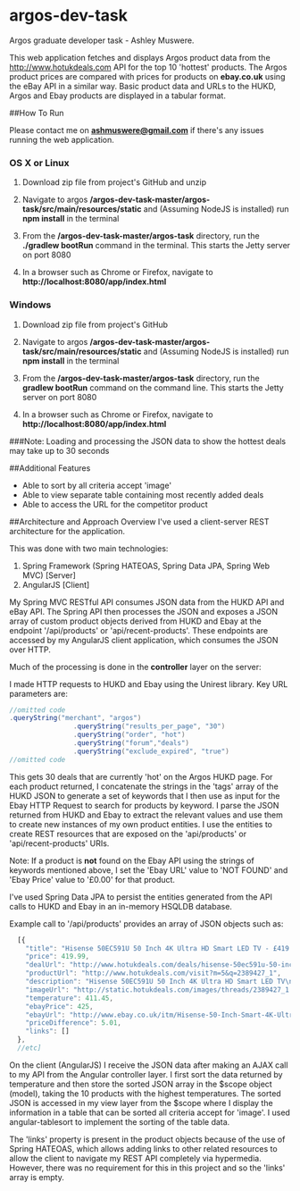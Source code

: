# argos-dev-task
Argos graduate developer task - Ashley Muswere.

This web application fetches and displays Argos product data from the http://www.hotukdeals.com API for the top 10 'hottest' products. The Argos product prices are compared with prices for products on **ebay.co.uk** using the eBay API in a similar way. Basic product data and URLs to the HUKD, Argos and Ebay products are displayed in a tabular format.

##How To Run

Please contact me on **ashmuswere@gmail.com** if there's any issues running the web application.

### OS X or Linux
1. Download zip file from project's GitHub and unzip

2. Navigate to argos **/argos-dev-task-master/argos-task/src/main/resources/static** and (Assuming NodeJS is installed) run **npm install** in the terminal

3. From the **/argos-dev-task-master/argos-task** directory, run the **./gradlew bootRun** command in the terminal. This starts the Jetty server on port 8080

4. In a browser such as Chrome or Firefox, navigate to **http://localhost:8080/app/index.html**

### Windows
1. Download zip file from project's GitHub

2. Navigate to argos **/argos-dev-task-master/argos-task/src/main/resources/static** and (Assuming NodeJS is installed) run **npm install** in the terminal

3. From the **/argos-dev-task-master/argos-task** directory, run the **gradlew bootRun** command on the command line. This starts the Jetty server on port 8080

4. In a browser such as Chrome or Firefox, navigate to **http://localhost:8080/app/index.html**

###Note: 
Loading and processing the JSON data to show the hottest deals may take up to 30 seconds

##Additional Features
- Able to sort by all criteria accept 'image'
- Able to view separate table containing most recently added deals 
- Able to access the URL for the competitor product

##Architecture and Approach Overview
I've used a client-server REST architecture for the application. 

This was done with two main technologies: 

1. Spring Framework (Spring HATEOAS, Spring Data JPA, Spring Web MVC) [Server]
2. AngularJS [Client]

My Spring MVC RESTful API consumes JSON data from the HUKD API and eBay API. The Spring API then processes the JSON
and exposes a JSON array of custom product objects derived from HUKD and Ebay at the endpoint '/api/products' or 'api/recent-products'. These endpoints are accessed by my AngularJS client application, which consumes the JSON over HTTP.

Much of the processing is done in the **controller** layer on the server:

I made HTTP requests to HUKD and Ebay using the Unirest library. Key URL parameters are:
```java
//omitted code
.queryString("merchant", "argos")
                .queryString("results_per_page", "30")
                .queryString("order", "hot")
                .queryString("forum","deals")
                .queryString("exclude_expired", "true")
//omitted code
```
This gets 30 deals that are currently 'hot' on the Argos HUKD page. For each product returned, I concatenate the strings in the 'tags' array of the HUKD JSON to generate a set of keywords that I then use as input for the Ebay HTTP Request to search for products by keyword. I parse the JSON returned from HUKD and Ebay to extract the relevant values and use them to create new instances of my own product entities. I use the entities to create REST resources that are exposed on the 'api/products' or 'api/recent-products' URIs.

Note: If a product is **not** found on the Ebay API using the strings of keywords mentioned above, I set the 'Ebay URL' value to 'NOT FOUND' and 'Ebay Price' value to '£0.00' for that product.

I've used Spring Data JPA to persist the entities generated from the API calls to HUKD and Ebay in an in-memory HSQLDB database.

Example call to '/api/products' provides an array of JSON objects such as:
```javascript
  [{
    "title": "Hisense 50EC591U 50 Inch 4K Ultra HD Smart LED TV - £419.99 At Argos",
    "price": 419.99,
    "dealUrl": "http://www.hotukdeals.com/deals/hisense-50ec591u-50-inch-4k-ultra-hd-smart-led-tv-419-99-argos-2389427?aui=1070",
    "productUrl": "http://www.hotukdeals.com/visit?m=5&q=2389427_1",
    "description": "Hisense 50EC591U 50 Inch 4K Ultra HD Smart LED TV\n\nhttp://www.argos.co.uk/beta/static/Product/partNumber/4247072.htm\n\nURL seems broke, might want to use the one here\n- DsK",
    "imageUrl": "http://static.hotukdeals.com/images/threads/2389427_1.jpg",
    "temperature": 411.45,
    "ebayPrice": 425,
    "ebayUrl": "http://www.ebay.co.uk/itm/Hisense-50-Inch-Smart-4K-Ultra-HD-LED-TV-UB50EC591UWTSUK-/222008559772",
    "priceDifference": 5.01,
    "links": []
  },
  //etc]
```

On the client (AngularJS) I receive the JSON data after making an AJAX call to my API from the Angular controller layer. I first sort the data returned by temperature and then store the sorted JSON array in the $scope object (model), taking the 10 products with the highest temperatures. The sorted JSON is accessed in my view layer from the $scope where I display the information in a table that can be sorted all criteria accept for 'image'. I used angular-tablesort to implement the sorting of the table data.

The 'links' property is present in the product objects because of the use of Spring HATEOAS, which allows adding links to other related resources to allow the client to navigate my REST API completely via hypermedia. However, there was no requirement for this in this project and so the 'links' array is empty.
